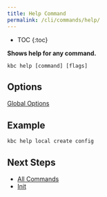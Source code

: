 ```yaml
---
title: Help Command
permalink: /cli/commands/help/
---
```


* TOC
{:toc}

**Shows help for any command.**

```
kbc help [command] [flags]
```

## Options

[Global Options](/cli/commands/#global-options)

## Example

```
kbc help local create config
```

## Next Steps

- [All Commands](/cli/commands/)
- [Init](/cli/commands/sync/init/)
